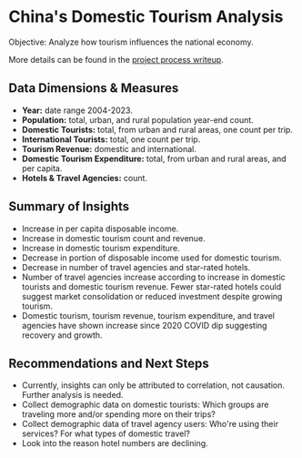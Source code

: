 # China's Domestic Tourism Analysis

Objective: Analyze how tourism influences the national economy.

More details can be found in the [project process writeup](writeup.md).

## Data Dimensions & Measures

- **Year:** date range 2004-2023.
- **Population:** total, urban, and rural population year-end count.
- **Domestic Tourists:** total, from urban and rural areas, one count per trip.
- **International Tourists:** total, one count per trip.
- **Tourism Revenue:** domestic and international.
- **Domestic Tourism Expenditure:** total, from urban and rural areas, and per capita.
- **Hotels & Travel Agencies:** count.

## Summary of Insights

- Increase in per capita disposable income.
- Increase in domestic tourism count and revenue.
- Increase in domestic tourism expenditure.
- Decrease in portion of disposable income used for domestic tourism.
- Decrease in number of travel agencies and star-rated hotels.
- Number of travel agencies increase according to increase in domestic tourists and domestic tourism revenue. Fewer star-rated hotels could suggest market consolidation or reduced investment despite growing tourism.
- Domestic tourism, tourism revenue, tourism expenditure, and travel agencies have shown increase since 2020 COVID dip suggesting recovery and growth.

## Recommendations and Next Steps

- Currently, insights can only be attributed to correlation, not causation. Further analysis is needed.
- Collect demographic data on domestic tourists: Which groups are traveling more and/or spending more on their trips?
- Collect demographic data of travel agency users: Who're using their services? For what types of domestic travel?
- Look into the reason hotel numbers are declining.
